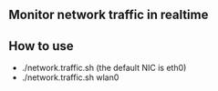 ## Monitor network traffic in realtime

## How to use
- ./network.traffic.sh (the default NIC is eth0)
- ./network.traffic.sh wlan0
